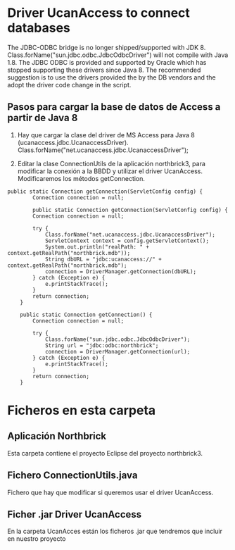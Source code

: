 # Driver UcanAccess to connect databases

The JDBC-ODBC bridge is no longer shipped/supported with JDK 8.
Class.forName("sun.jdbc.odbc.JdbcOdbcDriver") will not compile with Java 1.8. The JDBC ODBC is provided and supported by Oracle which has stopped
supporting these drivers since Java 8. The recommended suggestion is to use the drivers
provided the by the DB vendors and the adopt the driver code change in the script.

## Pasos para cargar la base de datos de Access a partir de Java 8

1. Hay que cargar la clase del driver de MS Access para Java 8
(ucanaccess.jdbc.UcanaccessDriver). Class.forName("net.ucanaccess.jdbc.UcanaccessDriver");

2. Editar la clase ConnectionUtils de la aplicación northbrick3, para modificar la conexión a la BBDD y utilizar el driver UcanAccess. Modificaremos los métodos getConnection.


```
public static Connection getConnection(ServletConfig config) {
		Connection connection = null;
		
		public static Connection getConnection(ServletConfig config) {
		Connection connection = null;
		
		try {
			Class.forName("net.ucanaccess.jdbc.UcanaccessDriver");
			ServletContext context = config.getServletContext();
			System.out.println("realPath: " + context.getRealPath("northbrick.mdb"));
			String dbURL = "jdbc:ucanaccess://" + context.getRealPath("northbrick.mdb");
			connection = DriverManager.getConnection(dbURL);
		} catch (Exception e) {
			e.printStackTrace();
		}
		return connection;
	}

	public static Connection getConnection() {
		Connection connection = null;
		
		try {
			Class.forName("sun.jdbc.odbc.JdbcOdbcDriver");
			String url = "jdbc:odbc:northbrick";
			connection = DriverManager.getConnection(url);
		} catch (Exception e) {
			e.printStackTrace();
		}
		return connection;
	}
```

# Ficheros en esta carpeta

## Aplicación Northbrick 
Esta carpeta contiene el proyecto Eclipse del proyecto northbrick3.

## Fichero ConnectionUtils.java
Fichero que hay que modificar si queremos usar el driver UcanAccess.

## Ficher .jar Driver UcanAccess
En la carpeta UcanAcces están los ficheros .jar que tendremos que incluir en nuestro proyecto
